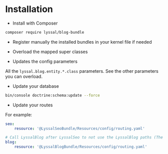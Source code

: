 # Installation


* Install with Composer

```sh
composer require lyssal/blog-bundle
```

* Register manually the installed bundles in your kernel file if needed

* Overload the mapped super classes

* Updates the config parameters

All the `lyssal.blog.entity.*.class` parameters.
See the other parameters you can overload.

* Update your database

```sh
bin/console doctrine:schema:update --force
```

* Update your routes

For example:

```yaml
seo:
    resource: '@LyssalSeoBundle/Resources/config/routing.yaml'

# Call LyssalBlog after LyssalSeo to not use the LyssalBlog paths (The LyssalSeo page path will overload the LyssalBlog paths)
blog:
    resource: '@LyssalBlogBundle/Resources/config/routing.yaml'
```
